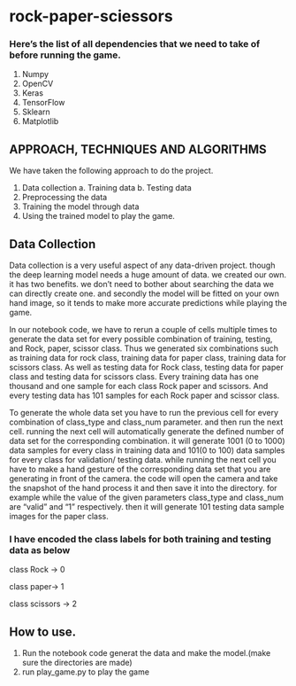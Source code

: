 # rock-paper-sciessors
### Here’s the list of all dependencies that we need to take of before running the game. 
1.	Numpy
2.	OpenCV
3.	Keras
4.	TensorFlow 
5.	Sklearn
6.	Matplotlib

## APPROACH, TECHNIQUES AND ALGORITHMS
We have taken the following approach to do the project.
1. Data collection
  a. Training data
  b. Testing data
2. Preprocessing the data
3. Training the model through data
4. Using the trained model to play the game.


## Data Collection
Data collection is a very useful aspect of any data-driven project. though the deep learning model needs a huge amount of data. we created our own. it has two benefits. we don’t need to bother about searching the data we can directly create one. and secondly the model will be fitted on your own hand image, so it tends to make more accurate predictions while playing the game. 

In our notebook code, we have to rerun a couple of cells multiple times to generate the data set for every possible combination of training, testing, and Rock, paper, scissor class. Thus we generated six combinations such as training data for rock class, training data for paper class, training data for scissors class. As well as testing data for Rock class, testing data for paper class and testing data for scissors class. Every training data has one thousand and one sample for each class Rock paper and scissors. And every testing data has 101 samples for each Rock paper and scissor class.

                    
To generate the whole data set you have to run the previous cell for every combination of class_type and class_num parameter. and then run the next cell. running the next cell will automatically generate the defined number of data set for the corresponding combination. 
it will generate 1001 (0 to 1000) data samples for every class in training data and 101(0 to 100) data samples for every class for validation/ testing data.
while running the next cell you have to make a hand gesture of the corresponding data set that you are generating in front of the camera. the code will open the camera and take the snapshot of the hand process it and then save it into the directory. for example while the value of the given parameters class_type and class_num are “valid” and “1” respectively. then it will generate 101 testing data sample images for the paper class.

### I have encoded the class labels for both training and testing data as below
class Rock → 0

class paper→ 1

class scissors → 2

## How to use.
1. Run the notebook code generat the data and make the model.(make sure the directories are made)
2. run play_game.py to play the game
